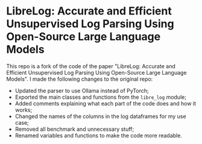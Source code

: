 # LibreLog: Accurate and Efficient Unsupervised Log Parsing Using Open-Source Large Language Models

This repo is a fork of the code of the paper "LibreLog: Accurate and Efficient Unsupervised Log Parsing Using Open-Source Large Language Models". I made the following changes to the original repo:

- Updated the parser to use Ollama instead of PyTorch;
- Exported the main classes and functions from the `libre_log` module;
- Added comments explaining what each part of the code does and how it works;
- Changed the names of the columns in the log dataframes for my use case;
- Removed all benchmark and unnecessary stuff;
- Renamed variables and functions to make the code more readable.


